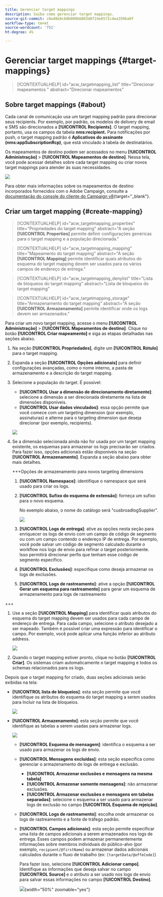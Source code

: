 ```yaml
---
title: Gerenciar target mappings
description: Saiba como gerenciar target mappings.
source-git-commit: c0a40e8c68b009b6803d8f24e6572c4ea359ba9f
workflow-type: tm+mt
source-wordcount: '751'
ht-degree: 4%

---
```


# Gerenciar target mappings {#target-mappings}

>[!CONTEXTUALHELP]
>id="acw_targetmapping_list"
>title="Direcionar mapeamentos "
>abstract="Direcionar mapeamentos"

## Sobre target mappings {#about}

Cada canal de comunicação usa um target mapping padrão para direcionar seus recipients. Por exemplo, por padrão, os modelos de delivery de email e SMS são direcionados a **[!UICONTROL Recipients]**. O target mapping, portanto, usa os campos da tabela **nms:recipient.** Para notificações por push, o target mapping padrão é **Aplicativos do assinante (nms:appSubscriptionRcp)**, que está vinculado à tabela de destinatários.

Os mapeamentos de destino podem ser acessados no menu **[!UICONTROL Administração]** > **[!UICONTROL Mapeamentos de destino]**. Nessa tela, você pode acessar detalhes sobre cada target mapping ou criar novos target mappings para atender às suas necessidades.

![](assets/target-mappings-list.png)

Para obter mais informações sobre os mapeamentos de destino incorporados fornecidos com o Adobe Campaign, consulte a [documentação do console do cliente do Campaign v8](https://experienceleague.adobe.com/docs/campaign/campaign-v8/audience/add-profiles/target-mappings.html?lang=pt-BR){target="_blank"}.

## Criar um target mapping {#create-mapping}

>[!CONTEXTUALHELP]
>id="acw_targetmapping_properties"
>title="Propriedades do target mapping"
>abstract="A seção **[!UICONTROL Properties]** permite definir configurações genéricas para o target mapping e a população direcionada."

>[!CONTEXTUALHELP]
>id="acw_targetmapping_mapping"
>title="Mapeamento do target mapping"
>abstract="A seção **[!UICONTROL Mapping]** permite identificar quais atributos do esquema do target mapping devem ser usados para os vários campos de endereço de entrega."

>[!CONTEXTUALHELP]
>id="acw_targetmapping_denylist"
>title="Lista de bloqueios do target mapping"
>abstract="Lista de bloqueios do target mapping"

>[!CONTEXTUALHELP]
>id="acw_targetmapping_storage"
>title="Armazenamento do target mapping"
>abstract="A seção **[!UICONTROL Armazenamento]** permite identificar onde os logs devem ser armazenados."

Para criar um novo target mapping, acesse o menu **[!UICONTROL Administração]** > **[!UICONTROL Mapeamentos de destino]**. Clique no botão **[!UICONTROL Criar mapeamento]** e siga as etapas detalhadas nas seções abaixo.

1. Na seção **[!UICONTROL Propriedades]**, digite um **[!UICONTROL Rótulo]** para o target mapping.

1. Expanda a seção **[!UICONTROL Opções adicionais]** para definir configurações avançadas, como o nome interno, a pasta de armazenamento e a descrição do target mapping.

1. Selecione a população do target. É possível:

   * **[!UICONTROL Usar a dimensão de direcionamento diretamente]**: selecione a dimensão a ser direcionada diretamente na lista de dimensões disponíveis.
   * **[!UICONTROL Usar dados vinculados]**: essa opção permite que você comece com um targeting dimension (por exemplo, assinaturas) e alterne para o targeting dimension que deseja direcionar (por exemplo, recipients).

   ![](assets/target-mappings-properties.png)

1. Se a dimensão selecionada ainda não for usada por um target mapping existente, os esquemas para armazenar os logs precisarão ser criados. Para fazer isso, opções adicionais estão disponíveis na seção **[!UICONTROL Armazenamento]**. Expanda a seção abaixo para obter mais detalhes.

   +++Opções de armazenamento para novos targeting dimensions

   1. **[!UICONTROL Namespace]**: identifique o namespace que será usado para criar os logs.
   1. **[!UICONTROL Sufixo do esquema de extensão]**: forneça um sufixo para o novo esquema.

      No exemplo abaixo, o nome do catálogo será &quot;cusbroadlogSupplier&quot;.

      ![](assets/target-mappings-new.png)

   1. **[!UICONTROL Logs de entrega]**: ative as opções nesta seção para enriquecer os logs de envio com um campo de código de segmento ou com um campo contendo o endereço IP de entrega. Por exemplo, você pode salvar um código de segmento calculado durante o workflow nos logs de envio para refinar o target posteriormente. Isso permitirá direcionar perfis que tenham esse código de segmento específico.

   1. **[!UICONTROL Exclusões]**: especifique como deseja armazenar os logs de exclusões.

   1. **[!UICONTROL Logs de rastreamento]**: ative a opção **[!UICONTROL Gerar um esquema para rastreamento]** para gerar um esquema de armazenamento para logs de rastreamento

+++

1. Use a seção **[!UICONTROL Mapping]** para identificar quais atributos do esquema do target mapping devem ser usados para cada campo de endereço de entrega. Para cada campo, selecione o atributo desejado a ser mapeado. Também é possível criar uma expressão para identificar o campo. Por exemplo, você pode aplicar uma função inferior ao atributo address.

   ![](assets/target-mappings-mapping.png)

1. Quando o target mapping estiver pronto, clique no botão **[!UICONTROL Criar]**. Os sistemas criam automaticamente o target mapping e todos os schemas relacionados para os logs.

Depois que o target mapping for criado, duas seções adicionais serão exibidas na tela:

* **[!UICONTROL lista de bloqueios]**: esta seção permite que você identifique os atributos do esquema do target mapping a serem usados para Incluir na lista de bloqueios.

  ![](assets/target-mappings-denylisting.png)

* **[!UICONTROL Armazenamento]**: esta seção permite que você identifique as tabelas a serem usadas para armazenar logs.

  ![](assets/target-mappings-storage.png)

   * **[!UICONTROL Esquema de mensagem]**: identifica o esquema a ser usado para armazenar os logs de envio.
   * **[!UICONTROL Mensagens excluídas]**: esta seção especifica como gerenciar o armazenamento de logs de entrega e exclusão.

      * **[!UICONTROL Armazenar exclusões e mensagens na mesma tabela]**
      * **[!UICONTROL Armazenar somente mensagens]**: não armazenar exclusões.
      * **[!UICONTROL Armazenar exclusões e mensagens em tabelas separadas]**: selecione o esquema a ser usado para armazenar logs de exclusão no campo **[!UICONTROL Esquema de rejeição]**.

   * **[!UICONTROL Logs de rastreamento]**: escolha onde armazenar os logs de rastreamento e a fonte de tráfego padrão.
   * **[!UICONTROL Campos adicionais]**: esta seção permite especificar uma lista de campos adicionais a serem armazenados nos logs de entrega. Esses campos podem armazenar permanentemente informações sobre membros individuais do público-alvo (por exemplo, `recipient/@firstName`) ou armazenar dados adicionais calculados durante o fluxo de trabalho (ex: `[targetData/@offeCode]`)

     Para fazer isso, selecione **[!UICONTROL Adicionar campo]**. Identifique as informações que deseja salvar no campo **[!UICONTROL Source]** e o atributo a ser usado nos logs de envio para salvar essas informações no campo **[!UICONTROL Destino]**.

     ![](assets/target-mappings-additional.png){width="50%" zoomable="yes"}

